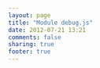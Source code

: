 ```yaml
---
layout: page
title: "Module debug.js"
date: 2012-07-21 13:21
comments: false
sharing: true
footer: true
---
```

